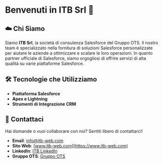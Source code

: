 # Benvenuti in ITB Srl 👋

## ☁️ Chi Siamo

Siamo **ITB Srl**, la società di consulenza Salesforce del Gruppo OTS. Il nostro team è specializzato nella fornitura di soluzioni Salesforce personalizzate per aiutare le aziende a ottimizzare e scalare le loro operazioni. In quanto partner ufficiale di Salesforce, siamo orgogliosi di offrire servizi di alta qualità su varie piattaforme Salesforce.

## 🛠️ Tecnologie che Utilizziamo

- **Piattaforma Salesforce**
- **Apex e Lightning**
- **Strumenti di Integrazione CRM**

## 💬 Contattaci

Hai domande o vuoi collaborare con noi? Sentiti libero di contattarci!

- **Email**: info@itb-web.com
- **Sito Web**: [www.itb-web.com](https://www.itb-web.com)
- **LinkedIn**: [ITB LinkedIn](https://www.linkedin.com/company/itb-salesforce-inside)
- **Gruppo OTS**: [Gruppo OTS](https://gruppoots.com/)
